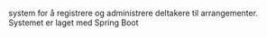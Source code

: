 system for å registrere og administrere deltakere til arrangementer. Systemet er laget med Spring Boot 
